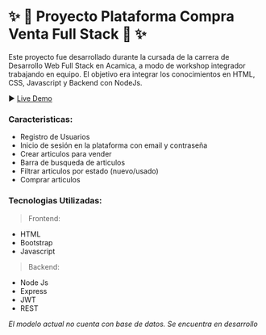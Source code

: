 # :sparkles: :gift: Proyecto Plataforma Compra Venta Full Stack :gift: :sparkles:
Este proyecto fue desarrollado durante la cursada de la carrera de Desarrollo Web Full Stack en Acamica, a modo de workshop integrador trabajando en equipo.
El objetivo era integrar los conocimientos en HTML, CSS, Javascript y Backend con NodeJs.

:arrow_forward: [Live Demo](https://acamica-shop.herokuapp.com/)

### Caracteristicas:
* Registro de Usuarios
* Inicio de sesión en la plataforma con email y contraseña
* Crear articulos para vender
* Barra de busqueda de articulos
* Filtrar articulos por estado (nuevo/usado)
* Comprar articulos


### Tecnologias Utilizadas:
>Frontend:
- HTML
- Bootstrap
- Javascript

>Backend:
- Node Js
- Express
- JWT
- REST


*El modelo actual no cuenta con base de datos. Se encuentra en desarrollo*
